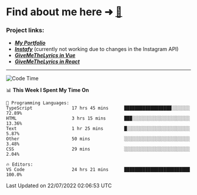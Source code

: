 # Find about me here ➜ [🧑](https://pauabella.dev)

### Project links:
- ***[My Portfolio](https://pauabella.dev)***
- ***[Instafy](https://instafy.me)*** (currently not working due to changes in the Instagram API)
- ***[GiveMeTheLyrics in Vue](https://lyrics.pauabella.dev)***
- ***[GiveMeTheLyrics in React](https://pauabella.dev/GiveMeTheLyrics)***

---
<!--START_SECTION:waka-->
![Code Time](http://img.shields.io/badge/Code%20Time-1%2C304%20hrs%2052%20mins-blue)

📊 **This Week I Spent My Time On** 

```text
💬 Programming Languages: 
TypeScript               17 hrs 45 mins      ██████████████████░░░░░░░   72.89% 
HTML                     3 hrs 15 mins       ███░░░░░░░░░░░░░░░░░░░░░░   13.36% 
Text                     1 hr 25 mins        █░░░░░░░░░░░░░░░░░░░░░░░░   5.87% 
Other                    50 mins             ░░░░░░░░░░░░░░░░░░░░░░░░░   3.48% 
CSS                      29 mins             ░░░░░░░░░░░░░░░░░░░░░░░░░   2.04%

🔥 Editors: 
VS Code                  24 hrs 21 mins      █████████████████████████   100.0%

```


 Last Updated on 22/07/2022 02:06:53 UTC
<!--END_SECTION:waka-->
